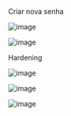 Criar nova senha

![image](https://prnt.sc/26jx1bp)

![image](https://prnt.sc/26jx1t2)

Hardening

![image](https://prnt.sc/26jx2vf)

![image](https://prnt.sc/26jx3tq)

![image](https://prnt.sc/26jx41c)
